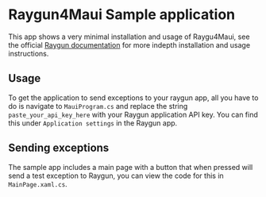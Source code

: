 # Raygun4Maui Sample application
This app shows a very minimal installation and usage of Raygu4Maui, see the official [Raygun documentation](https://raygun.com/documentation/language-guides/dotnet/crash-reporting/maui/) for more indepth installation and usage instructions.

## Usage
To get the application to send exceptions to your raygun app, all you have to do is navigate to `MauiProgram.cs` and replace the string `paste_your_api_key_here` with your Raygun application API key. You can find this under `Application settings` in the Raygun app.

## Sending exceptions
The sample app includes a main page with a button that when pressed will send a test exception to Raygun, you can view the code for this in `MainPage.xaml.cs`.
